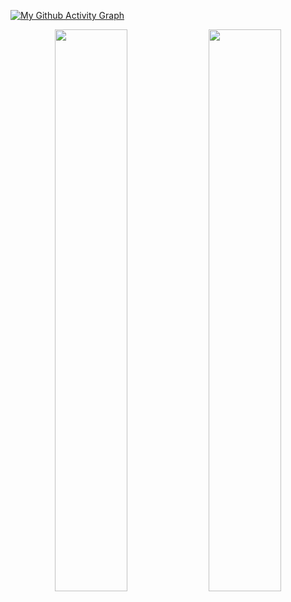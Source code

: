 [![My Github Activity Graph](https://activity-graph.herokuapp.com/graph?username=cjsmx&theme=dracula)](https://git.io/cjsmx)

<p align="center">
	
  <img width="48%" src="https://github-readme-stats.vercel.app/api?username=cjsmx&show_icons=true&theme=dark" />
  <img width="48%" src="https://github-readme-streak-stats.herokuapp.com/?user=cjsmx&theme=dark" />
</p>
